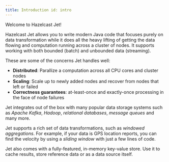 ```yaml
---
title: Introduction id: intro
---
```


Welcome to Hazelcast Jet!

Hazelcast Jet allows you to write modern Java code that focuses purely
on data transformation while it does all the heavy lifting of getting
the data flowing and computation running across a cluster of nodes. It
supports working with both bounded (batch) and unbounded data
(streaming).

These are some of the concerns Jet handles well:

* **Distributed**: Parallize a computation across all CPU cores and
  cluster nodes
* **Scaling**: Scale up to newly added nodes and recover from nodes that
  left or failed
* **Correctness guarantees**: at-least-once and exactly-once processing
  in the face of node failures

Jet integrates out of the box with many popular data storage systems
such as *Apache Kafka*, *Hadoop*, *relational databases*, *message
queues* and many more.

Jet supports a rich set of data transformations, such as *windowed
aggregations*. For example, if your data is GPS location reports, you
can find the velocity by using a *sliding window* with just a few lines
of code.

Jet also comes with a fully-featured, in-memory key-value store. Use it
to cache results, store reference data or as a data source itself.
